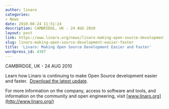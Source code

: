 ```yaml
---
author: linaro
categories:
- News
date: 2010-08-24 11:51:24
description: CAMBRIDGE, UK - 24 AUG 2010
layout: post
link: https://www.linaro.org/news/linaro-making-open-source-development-easier-faster/
slug: linaro-making-open-source-development-easier-faster
title: 'Linaro: Making Open Source Development Easier and Faster'
wordpress_id: 4397
---
```


CAMBRIDGE, UK - 24 AUG 2010

Learn how Linaro is continuing to make Open Source development easier and faster.  [Download the latest update](/developers/).

For more information on the company, access to software and tools, and information on the community and open engineering, visit [www.linaro.org](http://www.linaro.org/)